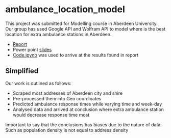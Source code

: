 # ambulance_location_model
This project was submitted for Modelling course in Aberdeen University. Our group has used Google API and Wolfram API to model where is the best location for extra ambulance stations in Aberdeen.
- [Report](https://github.com/justsvykas/ambulance_location_model/blob/main/Report.pdf)
- Power point [slides](https://github.com/justsvykas/ambulance_location_model/blob/main/Modelling%20_Ambulance%20Response%20Times.pptx)
- [Code.ipynb](https://github.com/justsvykas/ambulance_location_model/blob/main/Modelling_Ambulance_locations_final.ipynb) was used to arrive at the results found in report

## Simplified
Our work is outlined as follows:
- Scraped most addresses of Aberdeen city and shire
- Pre-processed them into Geo coordinates
- Predicted ambulance response times while varying time and week-day
- Analysed data and arrived at conclusion where extra ambulance station would decrease response time most

Important to say that the conclusions has biases due to the nature of data. Such as population density is not equal to address density

